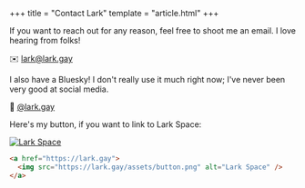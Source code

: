+++
title = "Contact Lark"
template = "article.html"
+++

If you want to reach out for any reason, feel free to shoot me an email. I love
hearing from folks!

✉️ [lark@lark.gay](mailto:lark@lark.gay)

I also have a Bluesky! I don't really use it much right now; I've never been
very good at social media.

🦋 [@lark.gay](https://bsky.app/profile/lark.gay)

Here's my button, if you want to link to Lark Space:

[![Lark Space](/assets/button.png)](/)

```html
<a href="https://lark.gay">
  <img src="https://lark.gay/assets/button.png" alt="Lark Space" />
</a>
```
